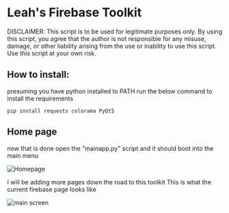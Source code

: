 # Leah's Firebase Toolkit

DISCLAIMER: This script is to be used for legitimate purposes only. By using this script, you agree that the author is not responsible for any misuse, damage, or other liability arising from the use or inability to use this script. Use this script at your own risk.

## How to install:
 
presuming you have python installed to PATH run the below command to install the requirements

    pip install requests colorama PyQt5

## Home page
now that is done open the "mainapp.py" script and it should boot into the main menu

![Homepage](https://i.imgur.com/n3r1x6z.png)

I will be adding more pages down the road to this toolkit
This is what the current firebase page looks like

![main screen](https://i.imgur.com/IlfeBQW.png)
